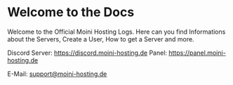 # Welcome to the Docs

Welcome to the Official Moini Hosting Logs. Here can you find Informations about the Servers, Create a User, How to get a Server and more.

Discord Server: https://discord.moini-hosting.de
Panel: https://panel.moini-hosting.de

E-Mail: support@moini-hosting.de

